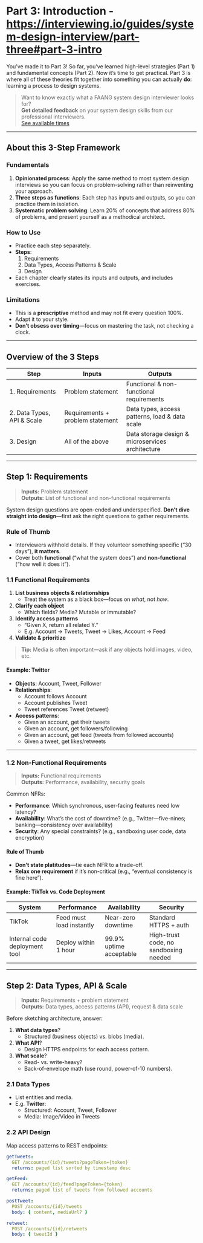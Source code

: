 # Part 3: Introduction - https://interviewing.io/guides/system-design-interview/part-three#part-3-intro

You’ve made it to Part 3! So far, you’ve learned high-level strategies (Part 1) and fundamental concepts (Part 2). Now it’s time to get practical. Part 3 is where all of these theories fit together into something you can actually **do**: learning a process to design systems.

> Want to know exactly what a FAANG system design interviewer looks for?  
> **Get detailed feedback** on your system design skills from our professional interviewers.  
> [See available times](#)

---

## About this 3-Step Framework

### Fundamentals

1. **Opinionated process**: Apply the same method to most system design interviews so you can focus on problem-solving rather than reinventing your approach.
2. **Three steps as functions**: Each step has inputs and outputs, so you can practice them in isolation.
3. **Systematic problem solving**: Learn 20% of concepts that address 80% of problems, and present yourself as a methodical architect.

### How to Use

- Practice each step separately.
- **Steps**:
    1. Requirements
    2. Data Types, Access Patterns & Scale
    3. Design
- Each chapter clearly states its inputs and outputs, and includes exercises.

### Limitations

- This is a **prescriptive** method and may not fit every question 100%.
- Adapt it to your style.
- **Don’t obsess over timing**—focus on mastering the task, not checking a clock.

---

## Overview of the 3 Steps

| Step | Inputs                                           | Outputs                                           |
|------|--------------------------------------------------|---------------------------------------------------|
| 1. Requirements                  | Problem statement                        | Functional & non-functional requirements          |
| 2. Data Types, API & Scale       | Requirements + problem statement        | Data types, access patterns, load & data scale    |
| 3. Design                        | All of the above                        | Data storage design & microservices architecture  |

---

## Step 1: Requirements

> **Inputs:** Problem statement  
> **Outputs:** List of functional and non-functional requirements

System design questions are open-ended and underspecified. **Don’t dive straight into design**—first ask the right questions to gather requirements.

### Rule of Thumb

- Interviewers withhold details. If they volunteer something specific (“30 days”), **it matters**.
- Cover both **functional** (“what the system does”) and **non-functional** (“how well it does it”).

### 1.1 Functional Requirements

1. **List business objects & relationships**
    - Treat the system as a black box—focus on *what*, not *how*.
2. **Clarify each object**
    - Which fields? Media? Mutable or immutable?
3. **Identify access patterns**
    - “Given X, return all related Y.”
    - E.g. Account → Tweets, Tweet → Likes, Account → Feed
4. **Validate & prioritize**

> **Tip:** Media is often important—ask if any objects hold images, video, etc.

#### Example: Twitter

- **Objects**: Account, Tweet, Follower
- **Relationships**:
    - Account follows Account
    - Account publishes Tweet
    - Tweet references Tweet (retweet)
- **Access patterns**:
    - Given an account, get their tweets
    - Given an account, get followers/following
    - Given an account, get feed (tweets from followed accounts)
    - Given a tweet, get likes/retweets

---

### 1.2 Non-Functional Requirements

> **Inputs:** Functional requirements  
> **Outputs:** Performance, availability, security goals

Common NFRs:

- **Performance**: Which synchronous, user-facing features need low latency?
- **Availability**: What’s the cost of downtime? (e.g., Twitter—five-nines; banking—consistency over availability)
- **Security**: Any special constraints? (e.g., sandboxing user code, data encryption)

#### Rule of Thumb

- **Don’t state platitudes**—tie each NFR to a trade-off.
- **Relax one requirement** if it’s non-critical (e.g., “eventual consistency is fine here”).

#### Example: TikTok vs. Code Deployment

| System                         | Performance                | Availability                    | Security                                  |
|--------------------------------|----------------------------|---------------------------------|-------------------------------------------|
| TikTok                         | Feed must load instantly   | Near-zero downtime              | Standard HTTPS + auth                     |
| Internal code deployment tool  | Deploy within 1 hour       | 99.9% uptime acceptable         | High-trust code, no sandboxing needed     |

---

## Step 2: Data Types, API & Scale

> **Inputs:** Requirements + problem statement  
> **Outputs:** Data types, access patterns (API), request & data scale

Before sketching architecture, answer:

1. **What data types**?
    - Structured (business objects) vs. blobs (media).
2. **What API**?
    - Design HTTPS endpoints for each access pattern.
3. **What scale**?
    - Read- vs. write-heavy?
    - Back-of-envelope math (use round, power-of-10 numbers).

### 2.1 Data Types

- List entities and media.
- E.g. **Twitter**:
    - Structured: Account, Tweet, Follower
    - Media: Image/Video in Tweets

### 2.2 API Design

Map access patterns to REST endpoints:

```yaml
getTweets:
  GET /accounts/{id}/tweets?pageToken={token}
  returns: paged list sorted by timestamp desc

getFeed:
  GET /accounts/{id}/feed?pageToken={token}
  returns: paged list of tweets from followed accounts

postTweet:
  POST /accounts/{id}/tweets
  body: { content, mediaUrl? }

retweet:
  POST /accounts/{id}/retweets
  body: { tweetId }
